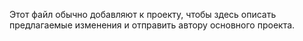 Этот файл обычно добавляют к проекту, чтобы здесь описать предлагаемые изменения и отправить автору основного проекта. 